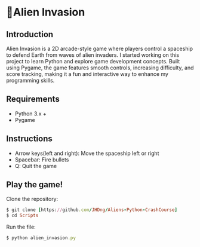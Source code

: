 # 👾Alien Invasion
## Introduction
Alien Invasion is a 2D arcade-style game where players control a spaceship to defend Earth from waves of alien invaders. I started working on this project to learn Python and explore game development concepts. Built using Pygame, the game features smooth controls, increasing difficulty, and score tracking, making it a fun and interactive way to enhance my programming skills.
## Requirements
- Python 3.x +
- Pygame
## Instructions
- Arrow keys(left and right): Move the spaceship left or right
- Spacebar: Fire bullets
- Q: Quit the game
## Play the game!
Clone the repository:
```rb
$ git clone [https://github.com/JHDng/Aliens-Python-CrashCourse]
$ cd Scripts
```
Run the file:
```rb
$ python alien_invasion.py
```
